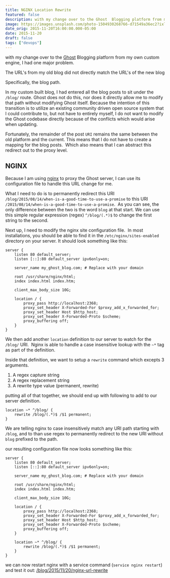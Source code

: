 ```yaml
---
title: NGINX Location Rewrite
featured: false
description: with my change over to the Ghost  Blogging platform from myown custom engine, I had one major problem.The URL's from my old blog did not directly match the URL's of the new blogSpecifically, the blog path.In my custom built blog, I had entered all the blog posts to sit under the /blog/ route. Ghost does not do this, nor does it directly allow me to modifythat path without modifying Ghost itself. Because the intention of thistransition is to utilize an existing communi
image: https://images.unsplash.com/photo-1504930268766-d71549a36ec2?ixlib=rb-1.2.1&q=80&fm=jpg&crop=entropy&cs=tinysrgb&w=2000&fit=max&ixid=eyJhcHBfaWQiOjExNzczfQ
date_orig: 2015-11-20T16:00:00.000-05:00
date: 2015-11-20
draft: false
tags: ["devops"]
---
```


with my change over to the [Ghost](http://ghost.org/) Blogging platform from my own custom engine, I had one major problem.

The URL's from my old blog did not directly match the URL's of the new blog

Specifically, the blog path.

In my custom built blog, I had entered all the blog posts to sit under the `/blog/` route. Ghost does not do this, nor does it directly allow me to modify that path without modifying Ghost itself. Because the intention of this transition is to utilize an existing community driven open source system that I could contribute to, but not have to entirely myself, I do not want to modify the Ghost codebase directly because of the conflicts which would arise when updating.

Fortunately, the remainder of the post `URI` remains the same between the old platform and the current. This means that I do not have to create a mapping for the blog posts.  Which also means that I can abstract this redirect out to the proxy level.

## NGINX

Because I am using [nginx](https://www.nginx.com/) to proxy the Ghost server, I can use its configuration file to handle this URL change for me.

What I need to do is to permanently redirect this URI `/blog/2015/08/14/when-is-a-good-time-to-use-a-promise` to this URI `/2015/08/14/when-is-a-good-time-to-use-a-promise`.  As you can see, the only difference between the two is the word `blog` at that start. We can use this simple regular expression (regex) `^/blog/(.*)$` to change the first string to the second.

Next up, I need to modify the nginx site configuration file.  In most installations, you should be able to find it in the `/etc/nginx/sites-enabled` directory on your server. It should look something like this:

```
server {
    listen 80 default_server;
    listen [::]:80 default_server ipv6only=on;

    server_name my_ghost_blog.com; # Replace with your domain

    root /usr/share/nginx/html;
    index index.html index.htm;

    client_max_body_size 10G;

    location / {
        proxy_pass http://localhost:2368;
        proxy_set_header X-Forwarded-For $proxy_add_x_forwarded_for;
        proxy_set_header Host $http_host;
        proxy_set_header X-Forwarded-Proto $scheme;
        proxy_buffering off;
    }
}
```

We then add another `location` definition to our server to watch for the `/blog/` URI.  Nginx is able to handle a case insensitive lookup with the `~*` tag as part of the definition.

Inside that definition, we want to setup a `rewrite` command which excepts 3 arguments.

1.  A regex capture string
2.  A regex replacement string
3.  A rewrite type value (permanent, rewrite)

putting all of that together, we should end up with following to add to our server definition.

```
location ~* ^/blog/ {
    rewrite /blog/(.*)$ /$1 permanent;
}
```

We are telling nginx to case insensitively match any URI path starting with `/blog`, and to than use regex to permanently redirect to the new URI without `blog` prefixed to the path.

our resulting configuration file now looks something like this:

```
server {
    listen 80 default_server;
    listen [::]:80 default_server ipv6only=on;

    server_name my_ghost_blog.com; # Replace with your domain

    root /usr/share/nginx/html;
    index index.html index.htm;

    client_max_body_size 10G;

    location / {
        proxy_pass http://localhost:2368;
        proxy_set_header X-Forwarded-For $proxy_add_x_forwarded_for;
        proxy_set_header Host $http_host;
        proxy_set_header X-Forwarded-Proto $scheme;
        proxy_buffering off;
    }

    location ~* ^/blog/ {
        rewrite /blog/(.*)$ /$1 permanent;
    }
}
```

we can now restart nginx with a service command (`service nginx restart`) and test it out: [/blog/2015/11/20/nginx-url-rewrite](https://blog.christophervachon.com/blog/2015/11/20/nginx-url-rewrite)
